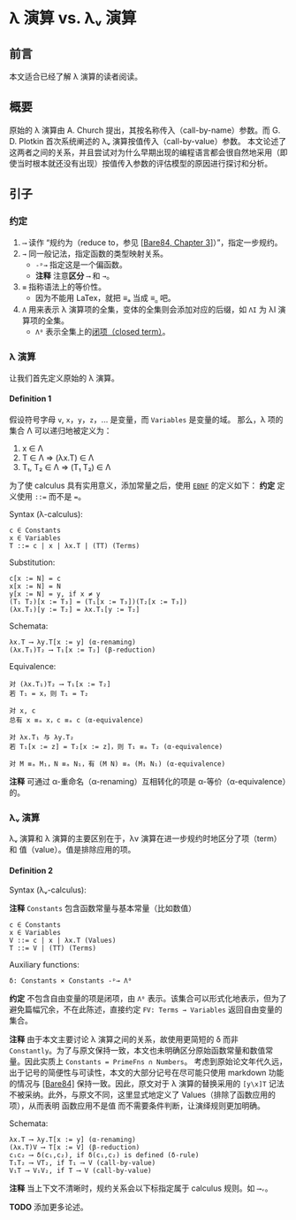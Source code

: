 # λ 演算 vs. λᵥ 演算

## 前言

本文适合已经了解 λ 演算的读者阅读。

## 概要

原始的 λ 演算由 A. Church 提出，其按名称传入（call-by-name）参数。而 G. D. Plotkin 首次系统阐述的 λᵥ 演算按值传入（call-by-value）参数。
本文论述了这两者之间的关系，并且尝试对为什么早期出现的编程语言都会很自然地采用（即使当时根本就还没有出现）按值传入参数的评估模型的原因进行探讨和分析。

## 引子

### 约定

1. `⟶` 读作 “规约为（reduce to，参见 [[Bare84, Chapter 3](../bibliography.md#Bare84)]）”，指定一步规约。
2. `→` 同一般记法，指定函数的类型映射关系。
    - `-ᵖ→` 指定这是一个偏函数。
    - **注释** 注意**区分** `⟶` 和 `→`。
3. `≡` 指称语法上的等价性。
    - 因为不能用 LaTex，就把 ≡ₐ 当成 ≡<sub style="font-size: 8.2px">α</sub> 吧。
4. `Λ` 用来表示 λ 演算项的全集，变体的全集则会添加对应的后缀，如 `ΛI` 为 λI 演算项的全集。
    - `Λ⁰` 表示全集上的[闭项（closed term）](#λᵥ-演算)。

### λ 演算

让我们首先定义原始的 λ 演算。

#### Definition 1

假设符号字母 `v`, `x`，`y`，`z`，... 是变量，而 `Variables` 是变量的域。
那么，λ 项的集合 Λ 可以递归地被定义为：

1. x ∈ Λ
2. T ∈ Λ ⇒ (λx.T) ∈ Λ
3. T₁, T₂ ∈ Λ ⇒ (T₁ T₂) ∈ Λ

为了使 calculus 具有实用意义，添加常量之后，使用 [`EBNF`](https://en.wikipedia.org/wiki/Extended_Backus%E2%80%93Naur_form) 的定义如下：
**约定** 定义使用 `::=` 而不是 `=`。

Syntax (λ-calculus):

```text
c ∈ Constants
x ∈ Variables
T ::= c | x | λx.T | (TT) (Terms)
```

Substitution:

```text
c[x := N] = c
x[x := N] = N
y[x := N] = y, if x ≠ y
(T₁ T₂)[x := T₃] = (T₁[x := T₃])(T₂[x := T₃])
(λx.T₁)[y := T₂] = λx.T₁[y := T₂]
```

Schemata:

```text
λx.T ⟶ λy.T[x := y] (α-renaming)
(λx.T₁)T₂ ⟶ T₁[x := T₂] (β-reduction)
```

Equivalence:

```text
对 (λx.T₁)T₂ ⟶ T₁[x := T₂]
若 T₁ = x，则 T₁ = T₂

对 x, c
总有 x ≡ₐ x，c ≡ₐ c (α-equivalence)

对 λx.T₁ 与 λy.T₂
若 T₁[x := z] = T₂[x := z]，则 T₁ ≡ₐ T₂ (α-equivalence)

对 M ≡ₐ M₁，N ≡ₐ N₁，有 (M N) ≡ₐ (M₁ N₁) (α-equivalence)
```

**注释** 可通过 α-重命名（α-renaming）互相转化的项是 α-等价（α-equivalence）的。

### λᵥ 演算

λᵥ 演算和 λ 演算的主要区别在于，λv 演算在进一步规约时地区分了项（term）和 值（value）。值是排除应用的项。

#### Definition 2

Syntax (λᵥ-calculus):

**注释** `Constants` 包含函数常量与基本常量（比如数值）

```text
c ∈ Constants
x ∈ Variables
V ::= c | x | λx.T (Values)
T ::= V | (TT) (Terms)
```

Auxiliary functions:

```text
δ: Constants × Constants -ᵖ→ Λ⁰
```

**约定** 不包含自由变量的项是闭项，由 `Λ⁰` 表示。该集合可以形式化地表示，但为了避免篇幅冗余，不在此陈述，直接约定 `FV: Terms → Variables` 返回自由变量的集合。

**注释** 由于本文主要讨论 λ 演算之间的关系，故使用更简短的 δ 而非 `Constantly`。为了与原文保持一致，本文也未明确区分原始函数常量和数值常量。因此实质上 `Constants = PrimeFns ∩ Numbers`。
考虑到原始论文年代久远，出于记号的简便性与可读性，本文的大部分记号在尽可能只使用 markdown 功能的情况与 [[Bare84]](../bibliography.md#Bare84) 保持一致。因此，原文对于 λ 演算的替换采用的 `[y\x]T` 记法不被采纳。此外，与原文不同，这里显式地定义了 Values（排除了函数应用的项），从而表明 函数应用不是值 而不需要条件判断，让演绎规则更加明确。

Schemata:

```text
λx.T ⟶ λy.T[x := y] (α-renaming)
(λx.T)V ⟶ T[x := V] (β-reduction)
c₁c₂ ⟶ δ(c₁,c₂), if δ(c₁,c₂) is defined (δ-rule)
T₁T₂ ⟶ VT₂, if T₁ ⟶ V (call-by-value)
V₁T ⟶ V₁V₂, if T ⟶ V (call-by-value)
```

**注释** 当上下文不清晰时，规约关系会以下标指定属于 calculus 规则。如 `⟶ᵥ`。

**TODO** 添加更多论述。
